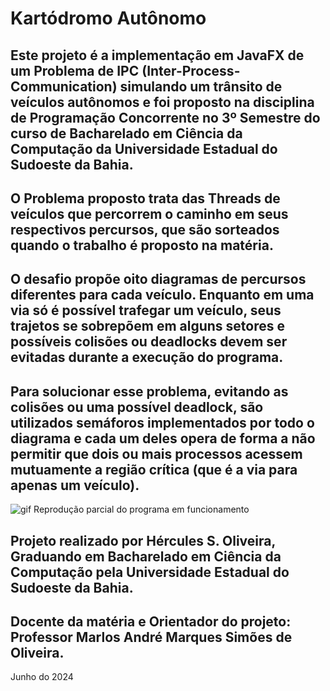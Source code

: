 # Kartódromo Autônomo

## Este projeto é a implementação em JavaFX de um Problema de IPC (Inter-Process-Communication) simulando um trânsito de veículos autônomos e foi proposto na disciplina de Programação Concorrente no 3º Semestre do curso de Bacharelado em Ciência da Computação da Universidade Estadual do Sudoeste da Bahia.
## O Problema proposto trata das Threads de veículos que percorrem o caminho em seus respectivos percursos, que são sorteados quando o trabalho é proposto na matéria.
## O desafio propõe oito diagramas de percursos diferentes para cada veículo. Enquanto em uma via só é possível trafegar um veículo, seus trajetos se sobrepõem em alguns setores e possíveis colisões ou deadlocks devem ser evitadas durante a execução do programa.
## Para solucionar esse problema, evitando as colisões ou uma possível deadlock, são utilizados semáforos implementados por todo o diagrama e cada um deles opera de forma a não permitir  que dois ou mais processos acessem mutuamente a região crítica (que é a via para apenas um veículo).

![gif](https://github.com/HerculesDraycon/kartodromo-autonomo-semaforos/blob/main/img/gif.gif)
Reprodução parcial do programa em funcionamento

## Projeto realizado por Hércules S. Oliveira, Graduando em Bacharelado em Ciência da Computação pela Universidade Estadual do Sudoeste da Bahia.
## Docente da matéria e Orientador do projeto: Professor Marlos André Marques Simões de Oliveira.
Junho do 2024
